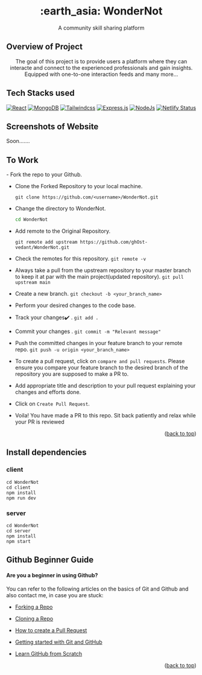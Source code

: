 <div id="top"></div>

<h1 align="center">:earth_asia: WonderNot</h1>
<p align="center"> A community skill sharing platform </p>


<h2>Overview of Project</h2>


<p align="center">   The goal of this project is to provide users a platform where they can interacte and connect to the experienced professionals and gain insights. Equipped with one-to-one interaction feeds and many more...
</p>

<!--  .............................................................................................................................................  -->
 
<h2 >Tech Stacks used</h2>


<a href="https://react.dev/">![React](https://img.shields.io/badge/React-20232A?style=for-the-badge&logo=react&logoColor=61DAFB)</a>
<a href="https://www.mongodb.com/">![MongoDB](https://img.shields.io/badge/MongoDB-4EA94B?style=for-the-badge&logo=mongodb&logoColor=white)</a>
<a href="https://tailwindcss.com/">![Tailwindcss](https://img.shields.io/badge/Tailwind_CSS-38B2AC?style=for-the-badge&logo=tailwind-css&logoColor=white)</a>
<a href="https://expressjs.com/">![Express.js](https://img.shields.io/badge/express.js-%23404d59.svg?style=for-the-badge&logo=express&logoColor=%2361DAFB)</a>
<a href="https://nodejs.org/en">![NodeJs](https://img.shields.io/badge/Node.js-43853D?style=for-the-badge&logo=node.js&logoColor=white)</a>
[![Netlify
Status](https://api.netlify.com/api/v1/badges/412b29f6-cd62-48bd-ab9b-9a566c7837bb/deploy-status)]([https://app.netlify.com/sites/wondernot/deploys](https://wondernot.netlify.app/home))


<!-- ------------------------------------------------------------------------------------------------------------------------------------------------------------- -->
## Screenshots of Website
Soon.......


<h2 >To Work</h2>
- Fork the repo to your Github.<br/>

- Clone the Forked Repository to your local machine.
	```
	git clone https://github.com/<username>/WonderNot.git
	```
- Change the directory to WonderNot.
	```bash
	cd WonderNot
	```
- Add remote to the Original Repository.
	```
	git remote add upstream https://github.com/ghOst-vedant/WonderNot.git
	```
- Check the remotes for this repository.
        ```
        git remote -v
        ```
- Always take a pull from the upstream repository to your master branch to keep it at par with the main project(updated repository).
        ```
        git pull upstream main
        ```
- Create a new branch.
        ```
        git checkout -b <your_branch_name>
        ```
- Perform your desired changes to the code base.
- Track your changes:heavy_check_mark: .
        ```
        git add . 
        ```
- Commit your changes .
        ```
        git commit -m "Relevant message"
        ```
- Push the committed changes in your feature branch to your remote repo.
        ```
        git push -u origin <your_branch_name>
        ```
- To create a pull request, click on `compare and pull requests`. Please ensure you compare your feature branch to the desired branch of the repository you are supposed to make a PR to.

- Add appropriate title and description to your pull request explaining your changes and efforts done.


- Click on `Create Pull Request`.


- Voila! You have made a PR to this repo. Sit back patiently and relax while your PR is reviewed

	

<p align="right">(<a href="#top">back to top</a>)</p>

<!-- ------------------------------------------------------------------------------------------------------------------------------------------------------------- -->
## Install dependencies
### client
```
cd WonderNot
cd client
npm install
npm run dev
```
### server
```
cd WonderNot
cd server
npm install
npm start
```


<!-- ------------------------------------------------------------------------------------------------------------------------------------------------------------------ -->
## Github Beginner Guide
#### Are you a beginner in using Github?

You can refer to the following articles on the basics of Git and Github and also contact me, in case you are stuck:
- [Forking a Repo](https://help.github.com/en/github/getting-started-with-github/fork-a-repo)
- [Cloning a Repo](https://help.github.com/en/desktop/contributing-to-projects/creating-an-issue-or-pull-request)
- [How to create a Pull Request](https://opensource.com/article/19/7/create-pull-request-github)
- [Getting started with Git and GitHub](https://towardsdatascience.com/getting-started-with-git-and-github-6fcd0f2d4ac6)
- [Learn GitHub from Scratch](https://lab.github.com/githubtraining/introduction-to-github)
	
	 
	 <p align="right">(<a href="#top">back to top</a>)</p>


<!-- ------------------------------------------------------------------------------------------------------------------------------------------------------------------ -->
